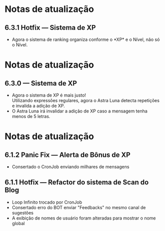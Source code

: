 <div>
<h1>Notas de atualização</h1>
<h2>6.3.1 Hotfix — Sistema de XP</h2>
</div>
<ul>
<li>Agora o sistema de ranking organiza conforme o *XP* e o Nível, não só o Nível.</li>
</ul>

<div>
<h1>Notas de atualização</h1>
<h2>6.3.0 — Sistema de XP</h2>
</div>
<ul>
<li> Agora o sistema de XP é mais justo! <br>
Utilizando expressões regulares, agora o Astra Luna detecta repetições e invalida a adição de XP.
</li>
<li>
O Astra Luna irá invalidar a adição de XP caso a mensagem tenha menos de 5 letras. 
</li>
</ul>

<div>
<h1>Notas de atualização</h1>
<h2>6.1.2 Panic Fix — Alerta de Bônus de XP</h2>
</div>
<ul>
<li> Consertado o CronJob enviando milhares de mensagens</li>
</ul>

<div>
<h2>6.1.1 Hotfix — Refactor do sistema de Scan do Blog</h2>
</div>
<ul>
<li> Loop Infinito trocado por CronJob</li>
<li> Consertado erro do BOT enviar "Feedbacks" no mesmo canal de sugestões </li>
<li> A exibição de nomes de usuário foram alteradas para mostrar o nome global </li>
</ul>
